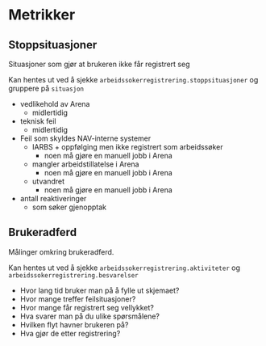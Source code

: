 # Metrikker

## Stoppsituasjoner

Situasjoner som gjør at brukeren ikke får registrert seg

Kan hentes ut ved å sjekke `arbeidssokerregistrering.stoppsituasjoner` og gruppere på `situasjon`

-   vedlikehold av Arena
    -   midlertidig
-   teknisk feil
    -   midlertidig
-   Feil som skyldes NAV-interne systemer
    -   IARBS + oppfølging men ikke registrert som arbeidssøker
        -   noen må gjøre en manuell jobb i Arena
    -   mangler arbeidstillatelse i Arena
        -   noen må gjøre en manuell jobb i Arena
    -   utvandret
        -   noen må gjøre en manuell jobb i Arena
-   antall reaktiveringer
    -   som søker gjenopptak

## Brukeradferd

Målinger omkring brukeradferd.

Kan hentes ut ved å sjekke `arbeidssokerregistrering.aktiviteter` og `arbeidssokerregistrering.besvarelser`

-   Hvor lang tid bruker man på å fylle ut skjemaet?
-   Hvor mange treffer feilsituasjoner?
-   Hvor mange får registrert seg vellykket?
-   Hva svarer man på du ulike spørsmålene?
-   Hvilken flyt havner brukeren på?
-   Hva gjør de etter registrering?
